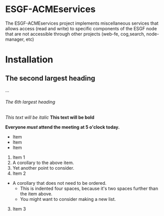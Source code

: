 ESGF-ACMEservices
=================

The ESGF-ACMEservices project implements miscellaneous services that allows access (read and write) to specific 
components of the ESGF node that are not accessible through other projects (web-fe, cog,search, node-manager, etc)

# Installation

## The second largest heading 
…
###### The 6th largest heading 

*This text will be italic*
**This text will be bold**

**Everyone _must_ attend the meeting at 5 o'clock today.**



- Item
- Item
- Item

1. Item 1
  1. A corollary to the above item.
  2. Yet another point to consider.
2. Item 2
  * A corollary that does not need to be ordered.
    * This is indented four spaces, because it's two spaces further than the item above.
    * You might want to consider making a new list.
3. Item 3